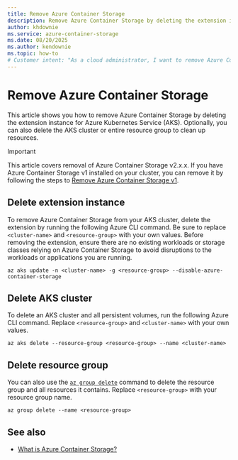 ```yaml
---
title: Remove Azure Container Storage
description: Remove Azure Container Storage by deleting the extension instance for Azure Kubernetes Service (AKS). Optionally delete the AKS cluster or entire resource group to clean up resources.
author: khdownie
ms.service: azure-container-storage
ms.date: 08/20/2025
ms.author: kendownie
ms.topic: how-to
# Customer intent: "As a cloud administrator, I want to remove Azure Container Storage from my AKS environment, so that I can clean up resources and ensure no unnecessary costs are incurred for unused components."
---
```


# Remove Azure Container Storage

This article shows you how to remove Azure Container Storage by deleting the extension instance for Azure Kubernetes Service (AKS). Optionally, you can also delete the AKS cluster or entire resource group to clean up resources.

> [!IMPORTANT]
> This article covers removal of Azure Container Storage v2.x.x. If you have Azure Container Storage v1 installed on your cluster, you can remove it by following the steps to [Remove Azure Container Storage v1](remove-container-storage-v1.md).

## Delete extension instance

To remove Azure Container Storage from your AKS cluster, delete the extension by running the following Azure CLI command. Be sure to replace `<cluster-name>` and `<resource-group>` with your own values. Before removing the extension, ensure there are no existing workloads or storage classes relying on Azure Container Storage to avoid disruptions to the workloads or applications you are running.

```azurecli-interactive
az aks update -n <cluster-name> -g <resource-group> --disable-azure-container-storage
```

## Delete AKS cluster

To delete an AKS cluster and all persistent volumes, run the following Azure CLI command. Replace `<resource-group>` and `<cluster-name>` with your own values.

```azurecli-interactive
az aks delete --resource-group <resource-group> --name <cluster-name>
```

## Delete resource group

You can also use the [`az group delete`](/cli/azure/group) command to delete the resource group and all resources it contains. Replace `<resource-group>` with your resource group name.

```azurecli-interactive
az group delete --name <resource-group>
```

## See also

- [What is Azure Container Storage?](container-storage-introduction.md)